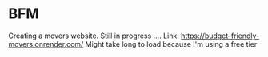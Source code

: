 # BFM
Creating a movers website.
Still in progress ....
Link: https://budget-friendly-movers.onrender.com/
Might take long to load because I'm using a free tier
